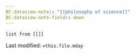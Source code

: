 ```yaml
---
BC-dataview-note:: "[[philosophy of science]]"
BC-dataview-note-field:: down
---
```

```dataview
list from [[]]
```


Last modified: `=this.file.mday`